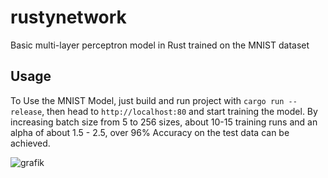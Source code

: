 # rustynetwork
Basic multi-layer perceptron model in Rust trained on the MNIST dataset

## Usage

To Use the MNIST Model, just build and run project with `cargo run --release`, then head to `http://localhost:80` and start training the model. By increasing batch size from 5 to 256 sizes, about 10-15 training runs and an alpha of about 1.5 - 2.5, over 96% Accuracy on the test data can be achieved.

![grafik](https://github.com/Kreavita/rustynetwork/assets/37907534/7e66c0d8-0559-41c2-96c7-74868e4542e6)
